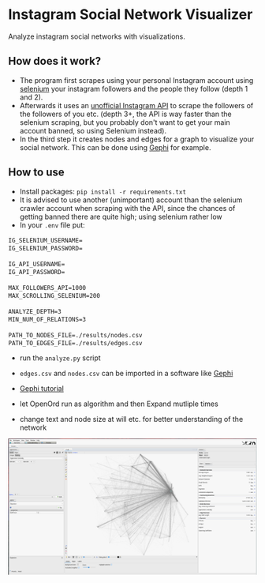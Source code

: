 # Instagram Social Network Visualizer

Analyze instagram social networks with visualizations.

## How does it work?

- The program first scrapes using your personal Instagram account using [selenium](https://www.selenium.dev/) your instagram followers and the people they follow (depth 1 and 2).
- Afterwards it uses an [unofficial Instagram API](https://adw0rd.github.io/instagrapi/) to scrape the followers of the followers of you etc. (depth 3+, the API is way faster than the selenium scraping, but you probably don't want to get your main account banned, so using Selenium instead).
- In the third step it creates nodes and edges for a graph to visualize your social network. This can be done using [Gephi](https://gephi.org/) for example.


## How to use

- Install packages: `pip install -r requirements.txt`
- It is advised to use another (unimportant) account than the selenium crawler account when scraping with the API, since the chances of getting banned there are quite high; using selenium rather low
- In your `.env` file put:
```
IG_SELENIUM_USERNAME=
IG_SELENIUM_PASSWORD=

IG_API_USERNAME=
IG_API_PASSWORD=

MAX_FOLLOWERS_API=1000
MAX_SCROLLING_SELENIUM=200

ANALYZE_DEPTH=3
MIN_NUM_OF_RELATIONS=3

PATH_TO_NODES_FILE=./results/nodes.csv
PATH_TO_EDGES_FILE=./results/edges.csv
```
- run the `analyze.py` script

- `edges.csv` and `nodes.csv` can be imported in a software like [Gephi](https://gephi.org)
- [Gephi tutorial](https://www.youtube.com/watch?v=HJ4Hcq3YX4k)
- let OpenOrd run as algorithm and then Expand mutliple times
- change text and node size at will etc. for better understanding of the network

![](imgs/gephi.png)
